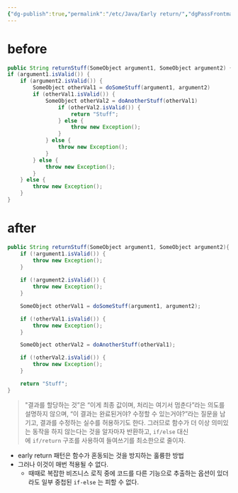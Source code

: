 ```yaml
---
{"dg-publish":true,"permalink":"/etc/Java/Early return/","dgPassFrontmatter":true,"noteIcon":"","created":"","updated":""}
---
```




# before

```java
public String returnStuff(SomeObject argument1, SomeObject argument2) {
if (argument1.isValid()) {
	if (argument2.isValid()) {
		SomeObject otherVal1 = doSomeStuff(argument1, argument2)
		if (otherVal1.isValid()) {
			SomeObject otherVal2 = doAnotherStuff(otherVal1)
				if (otherVal2.isValid()) {
					return "Stuff";
				} else {
					throw new Exception();
				}
			} else {
				throw new Exception();
			}
		} else {
			throw new Exception();
		}
	} else {
		throw new Exception();
	}
}
```
# after

```java
public String returnStuff(SomeObject argument1, SomeObject argument2){
	if (!argument1.isValid()) {
		throw new Exception();
	}
	
	if (!argument2.isValid()) {
		throw new Exception();
	}

	SomeObject otherVal1 = doSomeStuff(argument1, argument2);

	if (!otherVal1.isValid()) {
		throw new Exception();
	}

	SomeObject otherVal2 = doAnotherStuff(otherVal1);

	if (!otherVal2.isValid()) {
		throw new Exception();
	}

	return "Stuff";
}
```

> "결과를 할당하는 것”은 “이게 최종 값이며, 처리는 여기서 멈춘다”라는 의도를 설명하지 않으며, “이 결과는 완료된거야? 수정할 수 있는거야?”라는 질문을 남기고, 결과를 수정하는 실수를 허용하기도 한다. 그러므로 함수가 더 이상 의미있는 동작을 하지 않는다는 것을 알자마자 반환하고, `if/else` 대신에 `if/return` 구조를 사용하여 들여쓰기를 최소한으로 줄이자.

- early return 패턴은 함수가 혼동되는 것을 방지하는 훌륭한 방법
- 그러나 이것이 매번 적용될 수 없다.
	- 때때로 복잡한 비즈니스 로직 중에 코드를 다른 기능으로 추출하는 옵션이 있더라도 일부 중첩된 `if-else` 는 피할 수 없다.